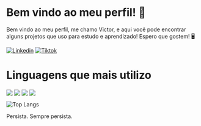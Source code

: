 # Bem vindo ao meu perfil! 🎉

Bem vindo ao meu perfil, me chamo Victor, e aqui você pode encontrar alguns projetos que uso para estudo e aprendizado! Espero que gostem! 🖥️

[![Linkedin](https://img.shields.io/badge/LinkedIn-0077B5?style=for-the-badge&logo=linkedin&logoColor=white)](https://www.linkedin.com/in/victorjxrdim/)
[![Tiktok](https://img.shields.io/badge/TikTok-000000?style=for-the-badge&logo=tiktok&logoColor=white)](https://www.tiktok.com/@victorjardim5)

# Linguagens que mais utilizo

<div style:"display: inline_block">
    <img align="center" src="https://img.shields.io/badge/JavaScript-F7DF1E?style=for-the-badge&logo=javascript&logoColor=black"/>
    <img align="center" src="https://img.shields.io/badge/HTML5-E34F26?style=for-the-badge&logo=html5&logoColor=white"/>
    <img align="center" src="https://img.shields.io/badge/C%23-239120?style=for-the-badge&logo=c-sharp&logoColor=white"/>
    <img align="center" src="https://img.shields.io/badge/C%23-239120?style=for-the-badge&logo=c-sharp&logoColor=white"/>
</div>


![Top Langs](https://github-readme-stats.vercel.app/api/top-langs/?username=victorjxrdim&hide_progress=false)

Persista. Sempre persista.
